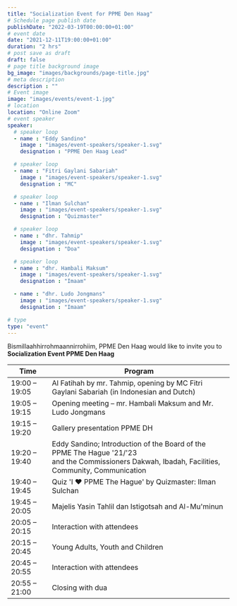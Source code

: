 ```yaml
---
title: "Socialization Event for PPME Den Haag"
# Schedule page publish date
publishDate: "2022-03-19T00:00:00+01:00"
# event date
date: "2021-12-11T19:00:00+01:00"
duration: "2 hrs"
# post save as draft
draft: false
# page title background image
bg_image: "images/backgrounds/page-title.jpg"
# meta description
description : ""
# Event image
image: "images/events/event-1.jpg"
# location
location: "Online Zoom"
# event speaker
speaker:
  # speaker loop
  - name : "Eddy Sandino"
    image : "images/event-speakers/speaker-1.svg"
    designation : "PPME Den Haag Lead"

  # speaker loop
  - name : "Fitri Gaylani Sabariah"
    image : "images/event-speakers/speaker-1.svg"
    designation : "MC"

  # speaker loop
  - name : "Ilman Sulchan"
    image : "images/event-speakers/speaker-1.svg"
    designation : "Quizmaster"

  # speaker loop
  - name : "dhr. Tahmip"
    image : "images/event-speakers/speaker-1.svg"
    designation : "Doa"

  # speaker loop
  - name : "dhr. Hambali Maksum"
    image : "images/event-speakers/speaker-1.svg"
    designation : "Imaam"

  - name : "dhr. Ludo Jongmans"
    image : "images/event-speakers/speaker-1.svg"
    designation : "Imaam"

# type
type: "event"
---
```


Bismillaahhirrohmaannirrohiim, PPME Den Haag would like to invite you to **Socialization Event PPME Den Haag**

| Time          | Program  |
|---------------|----------|
| 19:00 – 19:05 | Al Fatihah by mr. Tahmip, opening by MC Fitri Gaylani Sabariah (in Indonesian and Dutch) |
| 19:05 – 19:15 | Opening meeting – mr. Hambali Maksum and Mr. Ludo Jongmans |
| 19:15 – 19:20 | Gallery presentation PPME DH |
| 19:20 – 19:40 | Eddy Sandino; Introduction of the Board of the PPME The Hague '21/'23 <br/> and the Commissioners Dakwah, Ibadah, Facilities, Community, Communication |
| 19:40 – 19:45 | Quiz 'I ❤️ PPME The Hague' by Quizmaster: Ilman Sulchan |
| 19:45 – 20:05 | Majelis Yasin Tahlil dan Istigotsah and Al-Mu'minun |
| 20:05 – 20:15 | Interaction with attendees |
| 20:15 – 20:45 | Young Adults, Youth and Children |
| 20:45 – 20:55 | Interaction with attendees |
| 20:55 – 21:00 | Closing with dua |